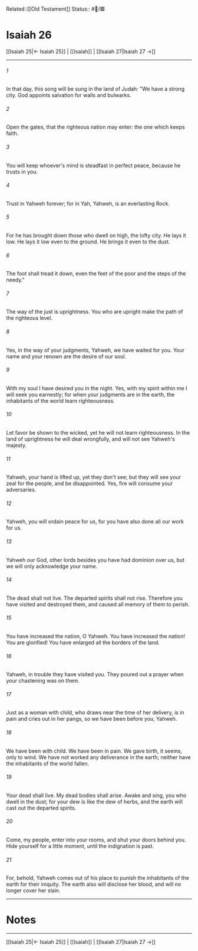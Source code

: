 Related::[[Old Testament]]
Status:: #📖/🟥
# Isaiah 26

[[Isaiah 25|← Isaiah 25]] | [[Isaiah]] | [[Isaiah 27|Isaiah 27 →]]
***



###### 1 
In that day, this song will be sung in the land of Judah: "We have a strong city. God appoints salvation for walls and bulwarks. 

###### 2 
Open the gates, that the righteous nation may enter: the one which keeps faith. 

###### 3 
You will keep whoever's mind is steadfast in perfect peace, because he trusts in you. 

###### 4 
Trust in Yahweh forever; for in Yah, Yahweh, is an everlasting Rock. 

###### 5 
For he has brought down those who dwell on high, the lofty city. He lays it low. He lays it low even to the ground. He brings it even to the dust. 

###### 6 
The foot shall tread it down, even the feet of the poor and the steps of the needy." 

###### 7 
The way of the just is uprightness. You who are upright make the path of the righteous level. 

###### 8 
Yes, in the way of your judgments, Yahweh, we have waited for you. Your name and your renown are the desire of our soul. 

###### 9 
With my soul I have desired you in the night. Yes, with my spirit within me I will seek you earnestly; for when your judgments are in the earth, the inhabitants of the world learn righteousness. 

###### 10 
Let favor be shown to the wicked, yet he will not learn righteousness. In the land of uprightness he will deal wrongfully, and will not see Yahweh's majesty. 

###### 11 
Yahweh, your hand is lifted up, yet they don't see; but they will see your zeal for the people, and be disappointed. Yes, fire will consume your adversaries. 

###### 12 
Yahweh, you will ordain peace for us, for you have also done all our work for us. 

###### 13 
Yahweh our God, other lords besides you have had dominion over us, but we will only acknowledge your name. 

###### 14 
The dead shall not live. The departed spirits shall not rise. Therefore you have visited and destroyed them, and caused all memory of them to perish. 

###### 15 
You have increased the nation, O Yahweh. You have increased the nation! You are glorified! You have enlarged all the borders of the land. 

###### 16 
Yahweh, in trouble they have visited you. They poured out a prayer when your chastening was on them. 

###### 17 
Just as a woman with child, who draws near the time of her delivery, is in pain and cries out in her pangs, so we have been before you, Yahweh. 

###### 18 
We have been with child. We have been in pain. We gave birth, it seems, only to wind. We have not worked any deliverance in the earth; neither have the inhabitants of the world fallen. 

###### 19 
Your dead shall live. My dead bodies shall arise. Awake and sing, you who dwell in the dust; for your dew is like the dew of herbs, and the earth will cast out the departed spirits. 

###### 20 
Come, my people, enter into your rooms, and shut your doors behind you. Hide yourself for a little moment, until the indignation is past. 

###### 21 
For, behold, Yahweh comes out of his place to punish the inhabitants of the earth for their iniquity. The earth also will disclose her blood, and will no longer cover her slain.

---
# Notes


***
[[Isaiah 25|← Isaiah 25]] | [[Isaiah]] | [[Isaiah 27|Isaiah 27 →]]
